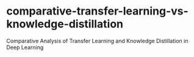 # comparative-transfer-learning-vs-knowledge-distillation
Comparative Analysis of Transfer Learning and Knowledge Distillation in Deep Learning
